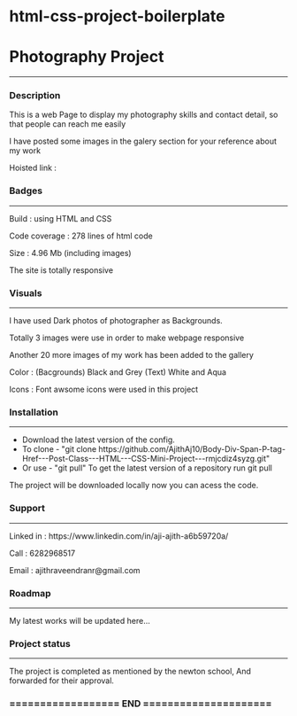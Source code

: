# html-css-project-boilerplate
<h1>Photography Project</h1>
<hr/>
<h3>Description</h3>
<p>This is a web Page to display my photography skills and contact detail, so that people can reach me easily</p>
<p> I have posted some images in the galery section for your reference about my work</p>
<p> Hoisted link : </p>
<div></div>
<h3>Badges</h3>
<hr/>
<p> Build : using HTML and CSS </p>
<p> Code coverage : 278 lines of html code </p>
<p> Size : 4.96 Mb (including images)
<p> The site is totally responsive</p>
<h3>Visuals</h3>
<hr/>
<p>I have used Dark photos of photographer as Backgrounds.
</p><p>Totally 3 images were use in order to make webpage responsive</p>
<p>Another 20 more images of my work has been added to the gallery</p>
<p>Color : (Bacgrounds) Black and Grey (Text) White and Aqua<p>
<p>Icons : Font awsome icons were used in this project</p>
<h3>Installation</h3>
<hr/>
<ul>
<li>Download the latest version of the config.</li>
<li> To clone - "git clone https://github.com/AjithAj10/Body-Div-Span-P-tag-Href---Post-Class---HTML---CSS-Mini-Project---rmjcdiz4syzg.git"</li>
<li>Or use - "git pull"  To get the latest version of a repository run git pull</li>

</ul>
<p>The project will be downloaded locally now you can acess the code.</p>
<h3>Support</h3>
<hr/>
<p>Linked in : https://www.linkedin.com/in/aji-ajith-a6b59720a/</p>
<p>Call : 6282968517
<p>Email : ajithraveendranr@gmail.com</p>
<h3>Roadmap</h3>
<hr/>
<p>My latest works will be updated here...</p>
<h3>Project status</h3>
<hr/>
<p>The project is completed as mentioned by the newton school,
And forwarded for their approval.
<h3> 
================== END =====================
